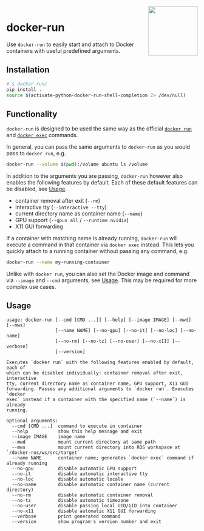 <img src="https://github.com/ika-rwth-aachen/docker-run/raw/main/assets/logo.png" height=130 align="right">

# docker-run

Use `docker-run` to easily start and attach to Docker containers with useful predefined arguments.

## Installation

```bash
# $ docker-run/
pip install .
source $(activate-python-docker-run-shell-completion 2> /dev/null)
```

## Functionality

`docker-run` is designed to be used the same way as the official [`docker run`](https://docs.docker.com/engine/reference/commandline/run/) and [`docker exec`](https://docs.docker.com/engine/reference/commandline/exec/) commands.

In general, you can pass the same arguments to `docker-run` as you would pass to `docker run`, e.g.

```bash
docker-run --volume $(pwd):/volume ubuntu ls /volume
```

In addition to the arguments you are passing, `docker-run` however also enables the following features by default. Each of these default features can be disabled, see [Usage](#usage).
- container removal after exit (`--rm`)
- interactive tty (`--interactive --tty`)
- current directory name as container name (`--name`)
- GPU support (`--gpus all` / `--runtime nvidia`)
- X11 GUI forwarding

If a container with matching name is already running, `docker-run` will execute a command in that container via `docker exec` instead. This lets you quickly attach to a running container without passing any command, e.g.

```bash
docker-run --name my-running-container
```

Unlike with `docker run`, you can also set the Docker image and command via `--image` and `--cmd` arguments, see [Usage](#usage). This may be required for more complex use cases.

## Usage

```
usage: docker-run [--cmd [CMD ...]] [--help] [--image IMAGE] [--mwd] [--mws]
                  [--name NAME] [--no-gpu] [--no-it] [--no-loc] [--no-name]
                  [--no-rm] [--no-tz] [--no-user] [--no-x11] [--verbose]
                  [--version]

Executes `docker run` with the following features enabled by default, each of
which can be disabled individually: container removal after exit, interactive
tty, current directory name as container name, GPU support, X11 GUI
forwarding. Passes any additional arguments to `docker run`. Executes `docker
exec` instead if a container with the specified name (`--name`) is already
running.

optional arguments:
  --cmd [CMD ...]  command to execute in container
  --help           show this help message and exit
  --image IMAGE    image name
  --mwd            mount current directory at same path
  --mws            mount current directory into ROS workspace at `/docker-ros/ws/src/target`
  --name NAME      container name; generates `docker exec` command if already running
  --no-gpu         disable automatic GPU support
  --no-it          disable automatic interactive tty
  --no-loc         disable automatic locale
  --no-name        disable automatic container name (current directory)
  --no-rm          disable automatic container removal
  --no-tz          disable automatic timezone
  --no-user        disable passing local UID/GID into container
  --no-x11         disable automatic X11 GUI forwarding
  --verbose        print generated command
  --version        show program's version number and exit
```
